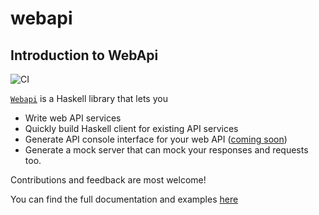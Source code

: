 webapi
========

Introduction to **WebApi**
--------------------------
![CI](https://github.com/byteally/webapi/workflows/CI/badge.svg)

[`Webapi`](https://hackage.haskell.org/package/webapi) is a Haskell library that lets you

  * Write web API services
  * Quickly build Haskell client for existing API services
  * Generate API console interface for your web API ([coming soon](https://github.com/byteally/webapi-console))
  * Generate a mock server that can mock your responses and requests too.

Contributions and feedback are most welcome! 

You can find the full documentation and examples [here](http://byteally.github.io/webapi/) 
